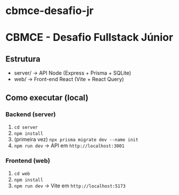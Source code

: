 # cbmce-desafio-jr

# CBMCE - Desafio Fullstack Júnior

## Estrutura
- server/ → API Node (Express + Prisma + SQLite)
- web/ → Front-end React (Vite + React Query)

## Como executar (local)
### Backend (server)
1. `cd server`
2. `npm install`
3. (primeira vez) `npx prisma migrate dev --name init`
4. `npm run dev`  → API em `http://localhost:3001`

### Frontend (web)
1. `cd web`
2. `npm install`
3. `npm run dev` → Vite em `http://localhost:5173`

